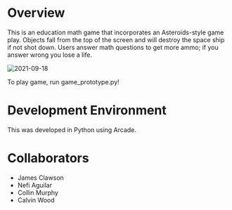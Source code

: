 # Overview

This is an education math game that incorporates an Asteroids-style game play. Objects fall from the top of the screen and will destroy the space ship if not shot down. Users answer math questions to get more ammo; if you answer wrong you lose a life. 

 ![2021-09-18](https://user-images.githubusercontent.com/66098368/133908883-beb7e1e2-3ea3-413e-a734-b527780717fa.png)


To play game, run game_prototype.py!

# Development Environment

This was developed in Python using Arcade.

# Collaborators

- James Clawson
- Nefi Aguilar
- Collin Murphy
- Calvin Wood


